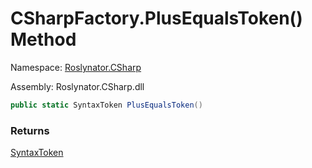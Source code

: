 # CSharpFactory\.PlusEqualsToken\(\) Method

Namespace: [Roslynator.CSharp](../../README.md)

Assembly: Roslynator\.CSharp\.dll

```csharp
public static SyntaxToken PlusEqualsToken()
```

### Returns

[SyntaxToken](https://docs.microsoft.com/en-us/dotnet/api/microsoft.codeanalysis.syntaxtoken)


